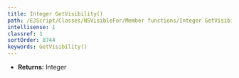 ```yaml
---
title: Integer GetVisibility()
path: /EJScript/Classes/NSVisibleFor/Member functions/Integer GetVisibility()
intellisense: 1
classref: 1
sortOrder: 8744
keywords: GetVisibility()
---
```



* **Returns:** Integer


